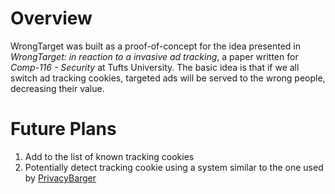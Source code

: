 # Overview

WrongTarget was built as a proof-of-concept for the idea presented in
_WrongTarget: in reaction to a invasive ad tracking_, a paper written
for _Comp-116 - Security_ at Tufts University. The basic idea is that
if we all switch ad tracking cookies, targeted ads will be served to
the wrong people, decreasing their value.

# Future Plans

1.  Add to the list of known tracking cookies
2.  Potentially detect tracking cookie using a system similar to the one used by [PrivacyBarger](www.eff.org/privacybadger)
